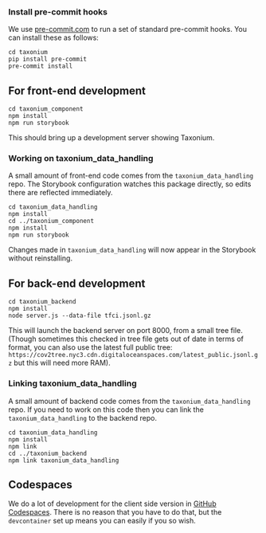 ### Install pre-commit hooks

We use [pre-commit.com](https://pre-commit.com/) to run a set of standard pre-commit hooks. You can install these as follows:

```
cd taxonium
pip install pre-commit
pre-commit install
```

## For front-end development

```
cd taxonium_component
npm install
npm run storybook
```

This should bring up a development server showing Taxonium.

### Working on taxonium_data_handling

A small amount of front-end code comes from the `taxonium_data_handling` repo. The Storybook configuration watches this package directly, so edits there are reflected immediately.

```
cd taxonium_data_handling
npm install
cd ../taxonium_component
npm install
npm run storybook
```

Changes made in `taxonium_data_handling` will now appear in the Storybook without reinstalling.

## For back-end development

```
cd taxonium_backend
npm install
node server.js --data-file tfci.jsonl.gz
```

This will launch the backend server on port 8000, from a small tree file. (Though sometimes this checked in tree file gets out of date in terms of format, you can also use the latest full public tree: `https://cov2tree.nyc3.cdn.digitaloceanspaces.com/latest_public.jsonl.gz` but this will need more RAM).

### Linking taxonium_data_handling

A small amount of backend code comes from the `taxonium_data_handling` repo. If you need to work on this code then you can link the `taxonium_data_handling` to the backend repo.

```
cd taxonium_data_handling
npm install
npm link
cd ../taxonium_backend
npm link taxonium_data_handling
```

## Codespaces

We do a lot of development for the client side version in [GitHub Codespaces](https://github.com/codespaces). There is no reason that you have to do that, but the `devcontainer` set up means you can easily if you so wish.
